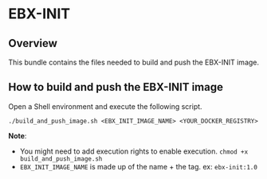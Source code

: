 # EBX-INIT

## Overview

This bundle contains the files needed to build and push the EBX-INIT image.

## How to build and push the EBX-INIT image

Open a Shell environment and execute the following script.

```
./build_and_push_image.sh <EBX_INIT_IMAGE_NAME> <YOUR_DOCKER_REGISTRY>
```

**Note**:

- You might need to add execution rights to enable execution. `chmod +x build_and_push_image.sh`
- `EBX_INIT_IMAGE_NAME` is made up of the name + the tag. ex: `ebx-init:1.0`
